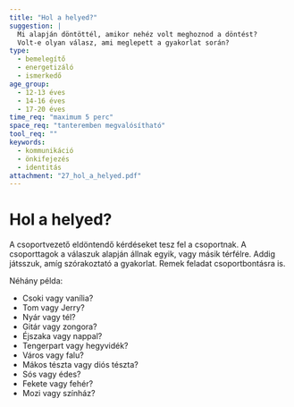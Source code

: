 ```yaml
---
title: "Hol a helyed?"
suggestion: | 
  Mi alapján döntöttél, amikor nehéz volt meghoznod a döntést?
  Volt-e olyan válasz, ami meglepett a gyakorlat során?
type:
  - bemelegítő
  - energetizáló
  - ismerkedő
age_group:
  - 12-13 éves
  - 14-16 éves
  - 17-20 éves
time_req: "maximum 5 perc"
space_req: "tanteremben megvalósítható"
tool_req: ""
keywords: 
  - kommunikáció
  - önkifejezés
  - identitás
attachment: "27_hol_a_helyed.pdf"
---
```


# Hol a helyed?

A csoportvezető eldöntendő kérdéseket tesz fel a csoportnak. A csoporttagok a válaszuk alapján állnak egyik, vagy másik térfélre. Addig játsszuk, amíg szórakoztató a gyakorlat. Remek feladat csoportbontásra is.

Néhány példa:

* Csoki vagy vanília?
* Tom vagy Jerry?
* Nyár vagy tél?
* Gitár vagy zongora?
* Éjszaka vagy nappal?
* Tengerpart vagy hegyvidék?
* Város vagy falu?
* Mákos tészta vagy diós tészta?
* Sós vagy édes?
* Fekete vagy fehér?
* Mozi vagy színház?
  
  
